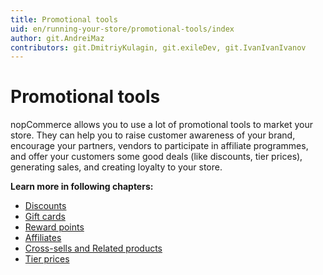 ```yaml
---
title: Promotional tools
uid: en/running-your-store/promotional-tools/index
author: git.AndreiMaz
contributors: git.DmitriyKulagin, git.exileDev, git.IvanIvanIvanov
---
```


# Promotional tools

nopCommerce allows you to use a lot of promotional tools to market your store. They can help you to raise customer awareness of your brand, encourage your partners, vendors to participate in affiliate programmes, and offer your customers some good deals (like discounts, tier prices), generating sales, and creating loyalty to your store.

**Learn more in following chapters:**

- [Discounts](xref:en/running-your-store/promotional-tools/discounts)
- [Gift cards](xref:en/running-your-store/promotional-tools/gift-cards)
- [Reward points](xref:en/running-your-store/promotional-tools/reward-points)
- [Affiliates](xref:en/running-your-store/promotional-tools/affiliates)
- [Cross-sells and Related products](xref:en/running-your-store/promotional-tools/cross-sells-and-related-products)
- [Tier prices](xref:en/running-your-store/promotional-tools/tier-prices)
